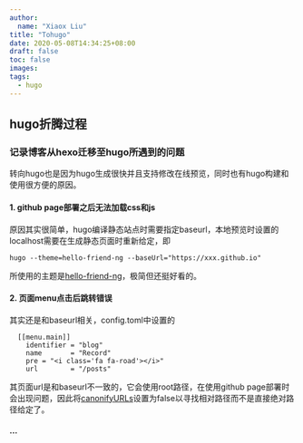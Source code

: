 ```yaml
---
author:
  name: "Xiaox Liu"
title: "Tohugo"
date: 2020-05-08T14:34:25+08:00
draft: false
toc: false
images:
tags:
  - hugo
---
```

## hugo折腾过程

### 记录博客从hexo迁移至hugo所遇到的问题

转向hugo也是因为hugo生成很快并且支持修改在线预览，同时也有hugo构建和使用很方便的原因。



#### 1. github page部署之后无法加载css和js
原因其实很简单，hugo编译静态站点时需要指定baseurl，本地预览时设置的localhost需要在生成静态页面时重新给定，即
```
hugo --theme=hello-friend-ng --baseUrl="https://xxx.github.io"
```

所使用的主题是[hello-friend-ng](https://github.com/rhazdon/hugo-theme-hello-friend-ng/)，极简但还挺好看的。
#### 2. 页面menu点击后跳转错误
其实还是和baseurl相关，config.toml中设置的
```
  [[menu.main]]
    identifier = "blog"
    name       = "Record"
    pre = "<i class='fa fa-road'></i>"
    url        = "/posts"
```
其页面url是和baseurl不一致的，它会使用root路径，在使用github page部署时会出现问题，因此将[canonifyURLs](https://gohugo.io/getting-started/configuration/#all-configuration-settings)设置为false以寻找相对路径而不是直接绝对路径给定了。

#### ...
